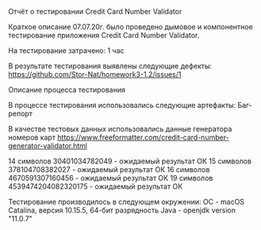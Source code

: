 Отчёт о тестировании Credit Card Number Validator

Краткое описание
07.07.20г. было проведено дымовое и компонентное тестирование приложения Credit Card Number Validator.

На тестирование затрачено: 1 час

В результате тестирования выявлены следующие дефекты:
https://github.com/Stor-Nat/homework3-1.2/issues/1


Описание процесса тестирования

В процессе тестирования использовались следующие артефакты:
Баг-репорт

В качестве тестовых данных использовались данные генератора номеров карт
https://www.freeformatter.com/credit-card-number-generator-validator.html

14 символов 30401034782049 - ожидаемый результат ОК
15 символов 378104708382027 - ожидаемый результат ОК
16 символов 4670591307160456 - ожидаемый результат ОК
19 символов 4539474204082320175 - ожидаемый результат ОК

Тестирование производилось в следующем окружении:
OC - macOS Catalina, версия 10.15.5, 64-бит разрядность 
Java - openjdk version "11.0.7"
